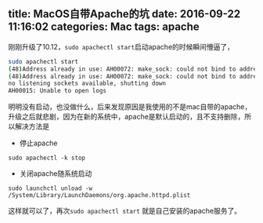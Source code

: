 title: MacOS自带Apache的坑
date: 2016-09-22 11:16:02
categories: Mac
tags: apache
---
刚刚升级了10.12，`sudo apachectl start`启动apache的时候瞬间懵逼了，
<!--more-->
``` bash
sudo apachectl start
(48)Address already in use: AH00072: make_sock: could not bind to address [::]:80
(48)Address already in use: AH00072: make_sock: could not bind to address 0.0.0.0:80
no listening sockets available, shutting down
AH00015: Unable to open logs
```

明明没有启动，也没做什么，后来发现原因是我使用的不是mac自带的apache，升级之后就悲剧，因为在新的系统中，apache是默认启动的，且不支持删除，所以解决方法是
- 停止apache
```
sudo apachectl -k stop
```
- 关闭apache随系统启动
```
sudo launchctl unload -w /System/Library/LaunchDaemons/org.apache.httpd.plist
```
这样就可以了，再次`sudo apachectl start` 就是自己安装的apache服务了。